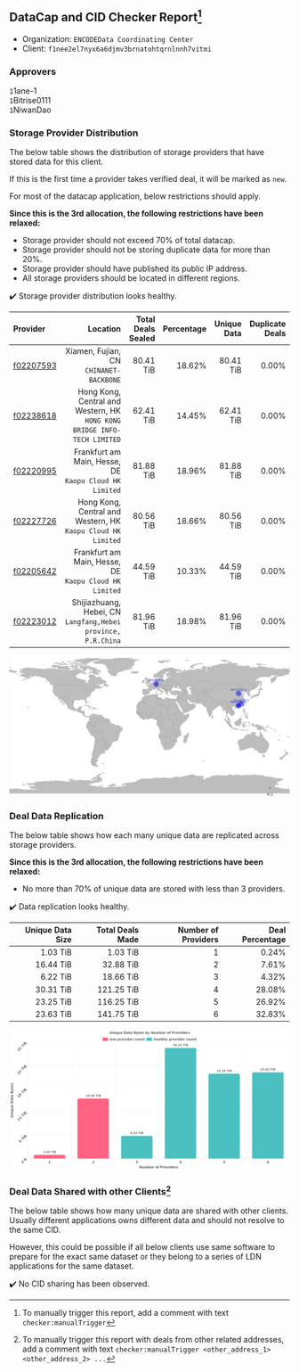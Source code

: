 ## DataCap and CID Checker Report[^1]
 - Organization: `ENCODEData Coordinating Center`
 - Client: `f1nee2el7nyx6a6djmv3brnatohtqrnlnnh7vitmi`
### Approvers
`1`1ane-1<br/>`1`Bitrise0111<br/>`1`NiwanDao

### Storage Provider Distribution
The below table shows the distribution of storage providers that have stored data for this client.

If this is the first time a provider takes verified deal, it will be marked as `new`.

For most of the datacap application, below restrictions should apply.

**Since this is the 3rd allocation, the following restrictions have been relaxed:**
 - Storage provider should not exceed 70% of total datacap.
 - Storage provider should not be storing duplicate data for more than 20%.
 - Storage provider should have published its public IP address.
 - All storage providers should be located in different regions.

✔️ Storage provider distribution looks healthy.

| Provider                                              |                                                                    Location | Total Deals Sealed | Percentage | Unique Data | Duplicate Deals |
| :---------------------------------------------------- | --------------------------------------------------------------------------: | -----------------: | ---------: | ----------: | --------------: |
| [f02207593](https://filfox.info/en/address/f02207593) |                                  Xiamen, Fujian, CN<br/>`CHINANET-BACKBONE` |          80.41 TiB |     18.62% |   80.41 TiB |           0.00% |
| [f02238618](https://filfox.info/en/address/f02238618) | Hong Kong, Central and Western, HK<br/>`HONG KONG BRIDGE INFO-TECH LIMITED` |          62.41 TiB |     14.45% |   62.41 TiB |           0.00% |
| [f02220995](https://filfox.info/en/address/f02220995) |                   Frankfurt am Main, Hesse, DE<br/>`Kaopu Cloud HK Limited` |          81.88 TiB |     18.96% |   81.88 TiB |           0.00% |
| [f02227726](https://filfox.info/en/address/f02227726) |             Hong Kong, Central and Western, HK<br/>`Kaopu Cloud HK Limited` |          80.56 TiB |     18.66% |   80.56 TiB |           0.00% |
| [f02205642](https://filfox.info/en/address/f02205642) |                   Frankfurt am Main, Hesse, DE<br/>`Kaopu Cloud HK Limited` |          44.59 TiB |     10.33% |   44.59 TiB |           0.00% |
| [f02223012](https://filfox.info/en/address/f02223012) |            Shijiazhuang, Hebei, CN<br/>`Langfang,Hebei province, P.R.China` |          81.96 TiB |     18.98% |   81.96 TiB |           0.00% |

<img src="https://raw.githubusercontent.com/data-preservation-programs/filplus-checker-assets/main/filecoin-project/filecoin-plus-large-datasets/issues/2113/1693202293521.png"/>

### Deal Data Replication
The below table shows how each many unique data are replicated across storage providers.


**Since this is the 3rd allocation, the following restrictions have been relaxed:**
- No more than 70% of unique data are stored with less than 3 providers.

✔️ Data replication looks healthy.

| Unique Data Size | Total Deals Made | Number of Providers | Deal Percentage |
| ---------------: | ---------------: | ------------------: | --------------: |
|         1.03 TiB |         1.03 TiB |                   1 |           0.24% |
|        16.44 TiB |        32.88 TiB |                   2 |           7.61% |
|         6.22 TiB |        18.66 TiB |                   3 |           4.32% |
|        30.31 TiB |       121.25 TiB |                   4 |          28.08% |
|        23.25 TiB |       116.25 TiB |                   5 |          26.92% |
|        23.63 TiB |       141.75 TiB |                   6 |          32.83% |

<img src="https://raw.githubusercontent.com/data-preservation-programs/filplus-checker-assets/main/filecoin-project/filecoin-plus-large-datasets/issues/2113/1693202294748.png"/>

### Deal Data Shared with other Clients[^3]
The below table shows how many unique data are shared with other clients.
Usually different applications owns different data and should not resolve to the same CID.

However, this could be possible if all below clients use same software to prepare for the exact same dataset or they belong to a series of LDN applications for the same dataset.

✔️ No CID sharing has been observed.

[^1]: To manually trigger this report, add a comment with text `checker:manualTrigger`

[^2]: Deals from those addresses are combined into this report as they are specified with `checker:manualTrigger`

[^3]: To manually trigger this report with deals from other related addresses, add a comment with text `checker:manualTrigger <other_address_1> <other_address_2> ...`
